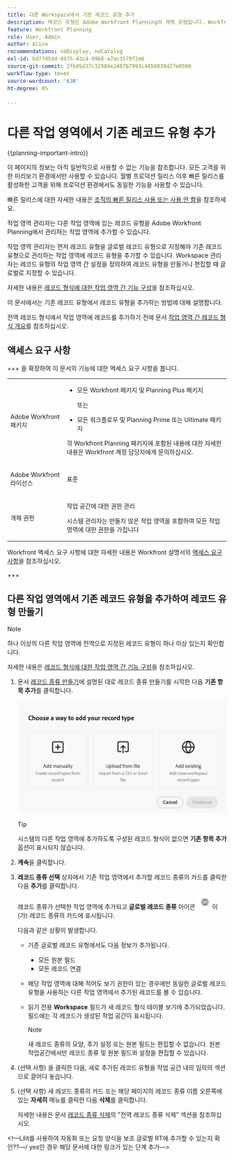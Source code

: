 ```yaml
---
title: 다른 Workspace에서 기존 레코드 유형 추가
description: 레코드 유형은 Adobe Workfront Planning의 객체 유형입니다. Workfront Planning에서 다른 작업 영역에서 생성된 기존 레코드 유형을 추가할 수 있습니다.
feature: Workfront Planning
role: User, Admin
author: Alina
recommendations: noDisplay, noCatalog
exl-id: b977d5dd-8975-42c4-9968-a7ac357972e6
source-git-commit: 2fb95d37c32984e248767993c4858038d27e0590
workflow-type: tm+mt
source-wordcount: '630'
ht-degree: 0%

---
```



# 다른 작업 영역에서 기존 레코드 유형 추가

{{planning-important-intro}}

<span class="preview">이 페이지의 정보는 아직 일반적으로 사용할 수 없는 기능을 참조합니다. 모든 고객을 위한 미리보기 환경에서만 사용할 수 있습니다. 월별 프로덕션 릴리스 이후 빠른 릴리스를 활성화한 고객을 위해 프로덕션 환경에서도 동일한 기능을 사용할 수 있습니다. </span>

<span class="preview">빠른 릴리스에 대한 자세한 내용은 [조직의 빠른 릴리스 사용 또는 사용 안 함](/help/quicksilver/administration-and-setup/set-up-workfront/configure-system-defaults/enable-fast-release-process.md)을 참조하세요. </span>

작업 영역 관리자는 다른 작업 영역에 있는 레코드 유형을 Adobe Workfront Planning에서 관리하는 작업 영역에 추가할 수 있습니다.

작업 영역 관리자는 먼저 레코드 유형을 글로벌 레코드 유형으로 지정해야 기존 레코드 유형으로 관리하는 작업 영역에 레코드 유형을 추가할 수 있습니다. Workspace 관리자는 레코드 유형의 작업 영역 간 설정을 정의하여 레코드 유형을 만들거나 편집할 때 글로벌로 지정할 수 있습니다.

자세한 내용은 [레코드 형식에 대한 작업 영역 간 기능 구성](/help/quicksilver/planning/architecture/configure-record-type-cross-workspace-capabilities.md)을 참조하십시오.

이 문서에서는 기존 레코드 유형에서 레코드 유형을 추가하는 방법에 대해 설명합니다.

전역 레코드 형식에서 작업 영역에 레코드를 추가하기 전에 문서 [작업 영역 간 레코드 형식 개요](/help/quicksilver/planning/architecture/cross-workspace-record-types-overview.md)를 참조하십시오.


## 액세스 요구 사항

+++ 을 확장하여 이 문서의 기능에 대한 액세스 요구 사항을 봅니다.

<table style="table-layout:auto"> 
<col> 
</col> 
<col> 
</col> 
<tbody> 
    <tr> 
<tr> 
</tr>   
<tr> 
   <td role="rowheader"><p>Adobe Workfront 패키지</p></td> 
   <td> 
<ul><li><p>모든 Workfront 패키지 및 Planning Plus 패키지</p></li>
<p>또는</p>
<li><p>모든 워크플로우 및 Planning Prime 또는 Ultimate 패키지</p></p></li></ul>
<p>각 Workfront Planning 패키지에 포함된 내용에 대한 자세한 내용은 Workfront 계정 담당자에게 문의하십시오. </p> 
   </td> 
  <tr> 
   <td role="rowheader"><p>Adobe Workfront 라이선스</p></td> 
   <td><p>표준</p>
   </td> 
  </tr> 
  <tr> 
   <td role="rowheader"><p>개체 권한</p></td> 
   <td>   <p>작업 공간에 대한 권한 관리</p>  
   <p>시스템 관리자는 만들지 않은 작업 영역을 포함하여 모든 작업 영역에 대한 권한을 가집니다</p>  </td> 
  </tr>  
</tbody> 
</table>

Workfront 액세스 요구 사항에 대한 자세한 내용은 Workfront 설명서의 [액세스 요구 사항](/help/quicksilver/administration-and-setup/add-users/access-levels-and-object-permissions/access-level-requirements-in-documentation.md)을 참조하십시오.

+++   

<!--Old:
<table style="table-layout:auto"> 
<col> 
</col> 
<col> 
</col> 
<tbody> 
    <tr> 
<tr> 

  </tr>   
<tr> 
   <td role="rowheader"><p>Adobe Workfront package</p></td> 
   <td> 
<ul><li><p>Any Workfront package</p></li>
<p>And</p>
<li><p>Any Planning package to create connectable record types</p></li>
<li><p>A Planning Plus package to create global record types</p></li>
</ul>
Or:
<ul><li><p>A Prime or Ultimate Workflow package</p> </li>
And
<li><p>A Planning Prime or Ultimate package</p></li></ul>
<p>For more information about what is included in each Workfront Planning package, contact your Workfront account manager. </p> 
   </td> 

  <tr> 
   <td role="rowheader"><p>Adobe Workfront license</p></td> 
   <td><p>Standard</p>
   </td> 
  </tr> 
  <tr> 
   <td role="rowheader"><p>Object permissions</p></td> 
   <td>   <p>Manage permissions to a workspace and to the record type</a> </p>  
   <p>System Administrators have permissions to all workspaces, including the ones they did not create</p>  </td> 
  </tr>  
</tbody> 
</table>-->

## 다른 작업 영역에서 기존 레코드 유형을 추가하여 레코드 유형 만들기

>[!NOTE]
>
>하나 이상의 다른 작업 영역에 전역으로 지정된 레코드 유형이 하나 이상 있는지 확인합니다.
>
>자세한 내용은 [레코드 형식에 대한 작업 영역 간 기능 구성](/help/quicksilver/planning/architecture/configure-record-type-cross-workspace-capabilities.md)을 참조하십시오.

1. 문서 [레코드 종류 만들기](/help/quicksilver/planning/architecture/create-record-types.md)에 설명된 대로 레코드 종류 만들기를 시작한 다음 **기존 항목 추가**&#x200B;를 클릭합니다. <!--check this - the option might have been renamed in the UI-->

   ![다른 작업 영역에서 추가할 수 있는 옵션과 함께 레코드 종류를 추가하는 모달](assets/add-record-type-from-existing-workspace-option-when-creating-records.png)

   >[!TIP]
   >
   >시스템의 다른 작업 영역에 추가하도록 구성된 레코드 형식이 없으면 **기존 항목 추가** 옵션이 표시되지 않습니다.

1. **계속**&#x200B;을 클릭합니다.
1. **레코드 종류 선택** 상자에서 기존 작업 영역에서 추가할 레코드 종류의 카드를 클릭한 다음 **추가**&#x200B;를 클릭합니다.

   레코드 종류가 선택한 작업 영역에 추가되고 **글로벌 레코드 종류** 아이콘 ![](assets/global-icon.png)이(가) 레코드 종류의 카드에 표시됩니다.

   다음과 같은 상황이 발생합니다.

   * 기존 글로벌 레코드 유형에서도 다음 정보가 추가됩니다.

      * 모든 원본 필드
      * 모든 레코드 연결
   * 해당 작업 영역에 대해 적어도 보기 권한이 있는 경우에만 동일한 글로벌 레코드 유형을 사용하는 다른 작업 영역에서 추가된 레코드를 볼 수 있습니다.
   * 읽기 전용 **Workspace** 필드가 새 레코드 형식 테이블 보기에 추가되었습니다. 필드에는 각 레코드가 생성된 작업 공간이 표시됩니다.

     >[!NOTE]
     >
     >새 레코드 종류의 모양, 추가 설정 또는 원본 필드는 편집할 수 없습니다. 원본 작업공간에서만 레코드 종류 및 원본 필드와 설정을 편집할 수 있습니다.

1. (선택 사항) 을 클릭한 다음, 새로 추가된 레코드 유형을 작업 공간 내의 임의의 섹션으로 끌어다 놓습니다.
1. (선택 사항) 새 레코드 종류의 카드 또는 해당 페이지의 레코드 종류 이름 오른쪽에 있는 **자세히** 메뉴를 클릭한 다음 **삭제**&#x200B;를 클릭합니다.

   자세한 내용은 문서 [레코드 종류 삭제](/help/quicksilver/planning/architecture/delete-record-types.md)의 &quot;전역 레코드 종류 삭제&quot; 섹션을 참조하십시오.

<!--This will be released later with another epic: 
1. In the table view, click the **+** icon in the upper-right corner to add new fields. For information, see [Create fields](/help/quicksilver/planning/fields/create-fields.md).
1. (Optional) Click the **More** menu ![More menu](assets/more-menu.png) in the new record type's card, or to the right of the record type's name on its page, then click **Share** to share it with other users in the same workspace, or adjust their permissions to the record type.
-->

&lt;!—Lilit를 사용하여 자동화 또는 요청 양식을 보조 글로벌 RT에 추가할 수 있는지 확인??—/ yes인 경우 해당 문서에 대한 링크가 있는 단계 추가—>








